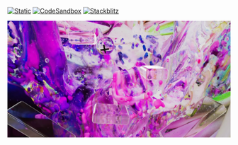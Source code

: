 [![Static](https://img.shields.io/badge/demo-%23646CFF.svg?logo=html5&logoColor=white)](https://pmndrs.github.io/examples/pinball-in-70-lines)
[![CodeSandbox](https://img.shields.io/badge/codesandbox-040404?logo=codesandbox&logoColor=DBDBDB)](https://codesandbox.io/s/github/pmndrs/examples/tree/main/demos/pinball-in-70-lines)
[![Stackblitz](https://img.shields.io/badge/stackblitz-fff?logo=Stackblitz&logoColor=1389FD)](https://stackblitz.com/github/pmndrs/examples/tree/main/demos/pinball-in-70-lines)

![](thumbnail.webp)
